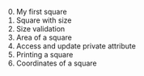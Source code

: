 0. My first square
1. Square with size
2. Size validation
3. Area of a square
4. Access and update private attribute
5. Printing a square
6. Coordinates of a square


